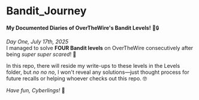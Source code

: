 # Bandit_Journey
**My Documented Diaries of OverTheWire's Bandit Levels!** 🎉🔒

*Day One, July 17th, 2025*  
I managed to solve **FOUR Bandit levels** on OverTheWire consecutively after being *super super scared*! 🌟

In this repo, there will reside my write-ups to these levels in the Levels folder, but *no no no*, I won't reveal any solutions—just thought process for future recalls or helping whoever checks out this repo. 🤓

*Have fun, Cyberlings!* 🚀

